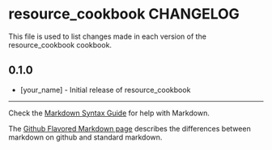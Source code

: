 # resource_cookbook CHANGELOG

This file is used to list changes made in each version of the resource_cookbook cookbook.

## 0.1.0
- [your_name] - Initial release of resource_cookbook

- - -
Check the [Markdown Syntax Guide](http://daringfireball.net/projects/markdown/syntax) for help with Markdown.

The [Github Flavored Markdown page](http://github.github.com/github-flavored-markdown/) describes the differences between markdown on github and standard markdown.

